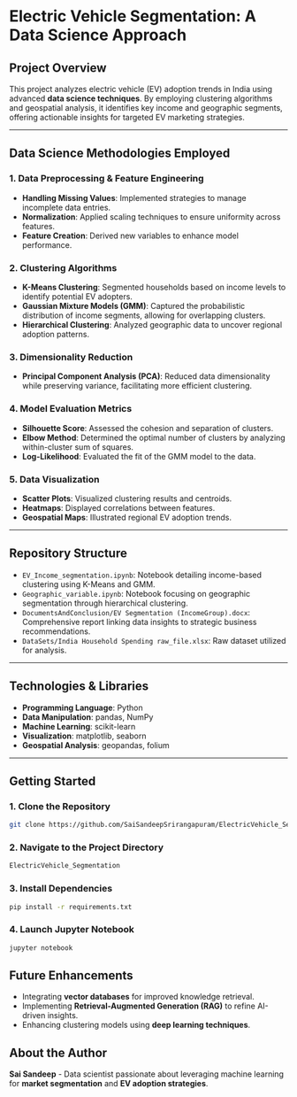 #  Electric Vehicle Segmentation: A Data Science Approach

##  Project Overview

This project analyzes electric vehicle (EV) adoption trends in India using advanced **data science techniques**. By employing clustering algorithms and geospatial analysis, it identifies key income and geographic segments, offering actionable insights for targeted EV marketing strategies.

---

##  Data Science Methodologies Employed

### 1. **Data Preprocessing & Feature Engineering**
- **Handling Missing Values**: Implemented strategies to manage incomplete data entries.
- **Normalization**: Applied scaling techniques to ensure uniformity across features.
- **Feature Creation**: Derived new variables to enhance model performance.

### 2. **Clustering Algorithms**
- **K-Means Clustering**: Segmented households based on income levels to identify potential EV adopters.
- **Gaussian Mixture Models (GMM)**: Captured the probabilistic distribution of income segments, allowing for overlapping clusters.
- **Hierarchical Clustering**: Analyzed geographic data to uncover regional adoption patterns.

### 3. **Dimensionality Reduction**
- **Principal Component Analysis (PCA)**: Reduced data dimensionality while preserving variance, facilitating more efficient clustering.

### 4. **Model Evaluation Metrics**
- **Silhouette Score**: Assessed the cohesion and separation of clusters.
- **Elbow Method**: Determined the optimal number of clusters by analyzing within-cluster sum of squares.
- **Log-Likelihood**: Evaluated the fit of the GMM model to the data.

### 5. **Data Visualization**
- **Scatter Plots**: Visualized clustering results and centroids.
- **Heatmaps**: Displayed correlations between features.
- **Geospatial Maps**: Illustrated regional EV adoption trends.

---

##  Repository Structure

- `EV_Income_segmentation.ipynb`: Notebook detailing income-based clustering using K-Means and GMM.
- `Geographic_variable.ipynb`: Notebook focusing on geographic segmentation through hierarchical clustering.
- `DocumentsAndConclusion/EV Segmentation (IncomeGroup).docx`: Comprehensive report linking data insights to strategic business recommendations.
- `DataSets/India Household Spending raw_file.xlsx`: Raw dataset utilized for analysis.

---

##  Technologies & Libraries

- **Programming Language**: Python
- **Data Manipulation**: pandas, NumPy
- **Machine Learning**: scikit-learn
- **Visualization**: matplotlib, seaborn
- **Geospatial Analysis**: geopandas, folium

---

##  Getting Started

### 1. Clone the Repository
```bash
git clone https://github.com/SaiSandeepSrirangapuram/ElectricVehicle_Segmentation.git
```
### 2. Navigate to the Project Directory
```bash
ElectricVehicle_Segmentation
```
### 3. Install Dependencies
```bash
pip install -r requirements.txt
```
### 4. Launch Jupyter Notebook
```bash
jupyter notebook
```
## Future Enhancements
- Integrating **vector databases** for improved knowledge retrieval.
- Implementing **Retrieval-Augmented Generation (RAG)** to refine AI-driven insights.
- Enhancing clustering models using **deep learning techniques**.

## About the Author
**Sai Sandeep** - Data scientist passionate about leveraging machine learning for **market segmentation** and **EV adoption strategies**.
